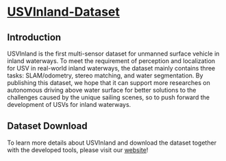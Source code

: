 # [USVInland-Dataset](https://www.orca-tech.cn/datasets.html)

## Introduction
USVInland is the first multi-sensor dataset for unmanned surface vehicle in inland waterways. To meet the requirement of perception and localization for USV in real-world inland waterways, the dataset mainly contains three tasks: SLAM/odometry, stereo matching, and water segmentation. By publishing this dataset, we hope that it can support more researches on autonomous driving above water surface for better solutions to the challenges caused by the unique sailing scenes, so to push forward the development of USVs for inland waterways.

## Dataset Download
To learn more details about USVInland and download the dataset together with the developed tools, please visit our [website](https://www.orca-tech.cn/datasets.html)!
